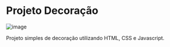 # Projeto Decoração
![image](https://user-images.githubusercontent.com/109999301/235324246-12790258-9343-4d28-b297-5cb3746b98b6.png)

Projeto simples de decoração utilizando HTML, CSS e Javascript.
